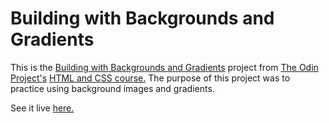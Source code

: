 # Building with Backgrounds and Gradients

This is the [Building with Backgrounds and Gradients](https://www.theodinproject.com/paths/full-stack-ruby-on-rails/courses/html-and-css/lessons/building-with-backgrounds-and-gradients) project from [The Odin Project's](https://www.theodinproject.com/) [HTML and CSS course.](https://www.theodinproject.com/paths/full-stack-ruby-on-rails/courses/html-and-css/)  The purpose of this project was to practice using background images and gradients.  

See it live [here.](https://esteban90-dev.github.io/building-with-backgrounds-and-gradients/)